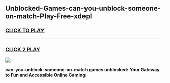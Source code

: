 
## Unblocked-Games-can-you-unblock-someone-on-match-Play-Free-xdepl
<h3>
<a href="https://premium76.site?title=can-you-unblock-someone-on-match&ref=21A">CLICK TO PLAY</a></h3>
<hr>

<h3>
<a href="https://premium76.site?title=can-you-unblock-someone-on-match&ref=21A">CLICK 2 PLAY</a>
  
</h3>

<a href="https://premium76.site?title=can-you-unblock-someone-on-match&ref=21A"><img src="https://clearcache.store/games.png"></a>


**can-you-unblock-someone-on-match games unblocked: Your Gateway to Fun and Accessible Online Gaming**
